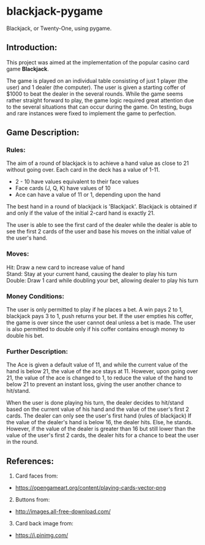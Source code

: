 # blackjack-pygame
Blackjack, or Twenty-One, using pygame.

## Introduction:
This project was aimed at the implementation of the popular casino card game
**Blackjack**.

The game is played on an individual table consisting of just 1 player (the user)
and 1 dealer (the computer). The user is given a starting coffer of $1000 to
beat the dealer in the several rounds.
While the game seems rather straight forward to play, the game logic required
great attention due to the several situations that can occur during the game.
On testing, bugs and rare instances were fixed to implement the game to
perfection.

## Game Description:

### Rules:
The aim of a round of blackjack is to achieve a hand value as close to 21
without going over. Each card in the deck has a value of 1-11.
- 2 - 10 have values equivalent to their face values
- Face cards (J, Q, K) have values of 10
- Ace can have a value of 11 or 1, depending upon the hand

The best hand in a round of blackjack is 'Blackjack'. Blackjack is obtained
if and only if the value of the initial 2-card hand is exactly 21.

The user is able to see the first card of the dealer while the dealer is able
to see the first 2 cards of the user and base his moves on the initial value
of the user's hand.

### Moves:
Hit: Draw a new card to increase value of hand  
Stand: Stay at your current hand, causing the dealer to play his turn  
Double: Draw 1 card while doubling your bet, allowing dealer to play his turn  

### Money Conditions:
The user is only permitted to play if he places a bet. A win pays 2 to 1,
blackjack pays 3 to 1, push returns your bet. If the user empties his coffer,
the game is over since the user cannot deal unless a bet is made. The user is
also permitted to double only if his coffer contains enough money to double his
bet.

### Further Description:
The Ace is given a default value of 11, and while the current value of the hand
is below 21, the value of the ace stays at 11. However, upon going over 21, the
value of the ace is changed to 1, to reduce the value of the hand to below 21 to
prevent an instant loss, giving the user another chance to hit/stand.

When the user is done playing his turn, the dealer decides to hit/stand based
on the current value of his hand and the value of the user's first 2 cards.
The dealer can only see the user's first hand (rules of blackjack)
If the value of the dealer's hand is below 16, the dealer hits. Else, he stands.
However, if the value of the dealer is greater than 16 but still lower than
the value of the user's first 2 cards, the dealer hits for a chance to beat
the user in the round.

## References:
1. Card faces from:  
  - https://opengameart.org/content/playing-cards-vector-png
2. Buttons from:  
  - http://images.all-free-download.com/
3. Card back image from:  
  - https://i.pinimg.com/
